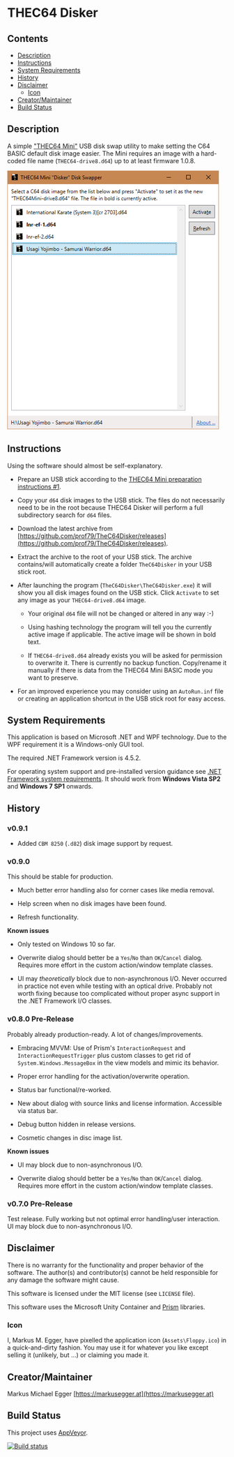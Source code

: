 # THEC64 Disker

## Contents

* [Description](#description)
* [Instructions](#instructions)
* [System Requirements](#systemrequirements)
* [History](#history)
* [Disclaimer](#disclaimer)
    * [Icon](#icon)
* [Creator/Maintainer](#creatormaintainer)
* [Build Status](#buildstatus)


## Description

A simple ["THEC64 Mini"](https://thec64.com) USB disk swap utility to make setting the C64 BASIC default disk image easier. The Mini requires an image with a hard-coded file name (`THEC64-drive8.d64`) up to at least firmware 1.0.8.

![Screenshot](https://github.com/prof79/TheC64Disker/raw/master/TheC64Disker/Assets/TheC64Disker_Screenshot_001.png)


## Instructions
Using the software should almost be self-explanatory.

* Prepare an USB stick according to the [THEC64 Mini preparation instructions #1](https://thec64.com/loading-other-programs/).

* Copy your `d64` disk images to the USB stick. The files do not necessarily need to be in the root because THEC64 Disker will perform a full subdirectory search for `d64` files.

* Download the latest archive from [https://github.com/prof79/TheC64Disker/releases](https://github.com/prof79/TheC64Disker/releases).

* Extract the archive to the root of your USB stick. The archive contains/will automatically create a folder `TheC64Disker` in your USB stick root.

* After launching the program (`TheC64Disker\TheC64Disker.exe`) it will show you all disk images found on the USB stick. Click `Activate` to set any image as your `THEC64-drive8.d64` image.

  * Your original `d64` file will not be changed or altered in any way :-)

  * Using hashing technology the program will tell you the currently active image if applicable. The active image will be shown in bold text.

  * If `THEC64-drive8.d64` already exists you will be asked for permission to overwrite it. There is currently no backup function. Copy/rename it manually if there is data from the THEC64 Mini BASIC mode you want to preserve.

* For an improved experience you may consider using an `AutoRun.inf` file or creating an application shortcut in the USB stick root for easy access.


## System Requirements

This application is based on Microsoft .NET and WPF technology. Due to the WPF requirement it is a Windows-only GUI tool.

The required .NET Framework version is 4.5.2.

For operating system support and pre-installed version guidance see [.NET Framework system requirements](https://docs.microsoft.com/en-us/dotnet/framework/get-started/system-requirements). It should work from **Windows Vista SP2** and **Windows 7 SP1** onwards.


## History

### v0.9.1

* Added `CBM 8250` (`.d82`) disk image support by request.

### v0.9.0

This should be stable for production.

* Much better error handling also for corner cases like media removal.

* Help screen when no disk images have been found.

* Refresh functionality.

**Known issues**

* Only tested on Windows 10 so far.

* Overwrite dialog should better be a `Yes`/`No` than `OK`/`Cancel` dialog. Requires more effort in the custom action/window template classes.

* UI may *theoretically* block due to non-asynchronous I/O. Never occurred in practice not even while testing with an optical drive. Probably not worth fixing because too complicated without proper async support in the .NET Framework I/O classes.

### v0.8.0 Pre-Release

Probably already production-ready. A lot of changes/improvements.

* Embracing MVVM: Use of Prism's `InteractionRequest` and `InteractionRequestTrigger` plus custom classes to get rid of `System.Windows.MessageBox` in the view models and mimic its behavior.

* Proper error handling for the activation/overwrite operation.

* Status bar functional/re-worked.

* New about dialog with source links and license information. Accessible via status bar.

* Debug button hidden in release versions.

* Cosmetic changes in disc image list.

**Known issues**

* UI may block due to non-asynchronous I/O.

* Overwrite dialog should better be a `Yes`/`No` than `OK`/`Cancel` dialog. Requires more effort in the custom action/window template classes.

### v0.7.0 Pre-Release

Test release. Fully working but not optimal error handling/user interaction. UI may block due to non-asynchronous I/O.


## Disclaimer
There is no warranty for the functionality and proper behavior of the software. The author(s) and contributor(s) cannot be held responsible for any damage the software might cause.

This software is licensed under the MIT license (see `LICENSE` file).

This software uses the Microsoft Unity Container and [Prism](http://prismlibrary.com) libraries.

### Icon
I, Markus M. Egger, have pixelled the application icon (`Assets\Floppy.ico`) in a quick-and-dirty fashion. You may use it for whatever you like except selling it (unlikely, but ...) or claiming you made it.


## Creator/Maintainer

Markus Michael Egger [https://markusegger.at](https://markusegger.at)


## Build Status

This project uses [AppVeyor](https://appveyor.com).

[![Build status](https://ci.appveyor.com/api/projects/status/626fgs0ml7bs8j00?svg=true)](https://ci.appveyor.com/project/prof79/thec64disker)
